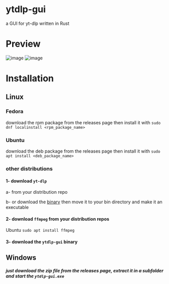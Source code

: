 # ytdlp-gui
a GUI for yt-dlp written in Rust

# Preview

![image](https://user-images.githubusercontent.com/85521119/195943924-f7d1e8da-1b47-422b-9a44-7940b2c849cf.png)
![image](https://user-images.githubusercontent.com/85521119/195943970-e206ab10-e098-43c6-985f-361b59492f66.png)


# Installation
## Linux

### Fedora
download the rpm package from the releases page then install it with ``sudo dnf localinstall <rpm_package_name>``

### Ubuntu
download the deb package from the releases page then install it with ``sudo apt install <deb_package_name>``

### other distributions

#### 1- download ``yt-dlp``

a- from your distribution repo

b- or download the [binary](https://github.com/yt-dlp/yt-dlp/releases/latest/download/yt-dlp) then move it to your bin directory and make it an executable

#### 2- download ``ffmpeg`` from your distribution repos

Ubuntu
``sudo apt install ffmpeg``

#### 3- download the ``ytdlp-gui`` binary

## Windows
##### just download the zip file from the releases page, extract it in a subfolder and start the ``ytdlp-gui.exe``
